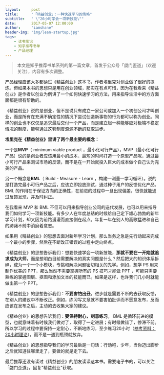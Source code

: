 ```yaml
---
layout:     post
title:      "「精益创业」：一种快速学习的策略"
subtitle:   " \"20小时学会一项新技能\""
date:       2017-05-07 12:00:00
author:     "iamshane"
header-img: "img/lean-startup.jpg"
tags:
    - 读书笔记
    - 知乎推荐书单
    - 产品经理
---
```



>本文是知乎推荐书单系列的第一篇文章，首发于公众号「勰门歪道」（欢迎关注），内容有多次调整。

产品经理应该大多都读过《精益创业》这本书，作者埃里克对创业做了很好的提炼。但如果本书的思想只是用在创业领域，那实在有点可惜，因为在我看来《精益创业》是作者以创业为例讲了一个如何快速学习的方法，用来指导生活中的方方面面都是很有帮助的。

《精益创业》说的是创业，但不是说只有成立一家公司或加入一个初创公司才叫创业，而是所有在充满不确定性的情况下尝试创造新事物的行为都可以称为创业。同样的创业也不仅仅是追求最后交付一个产品，而是建立起一种能够应对极端不稳定情况的制度，能够通过这套制度源源不断的获取进步。

__埃里克在《精益创业》里讲了两个最主要的概念：__

一个是**MVP**（ minimum viable product ，最小化可行产品），MVP（最小化可行产品）说的是创业者应该用最小的成本，最短的时间打造一个原型产品呢，通过最小可行产品来测试市场的反馈，而不是在一开始就投入巨大的成本做个自己认为完美的产品。

另一个概念是**BML**（ Build - Measure - Learn ，构建—测量—学习循环）。说的是打造完最小可行产品之后，应该立即投放测试，通过种子用户的反馈优化产品。 BML 的作用在于保证方向的正确性，在前进的过程中一旦出现偏差，很快就能通过反馈发现，并及时纠正。

在我看来 MVP 和 BML 不但可以用来指导创业公司的迭代发展，也可以用来指导我们如何学习一项新技能。有多少人在年度总结的时候给自己定下雄心勃勃的新年学习计划，却又因为前路漫漫而直接倒在起点。年复一年在别人的高歌猛进和自己的踌躇不前中消磨着意志。

如果用《精益创业》的思想去面对新年学习计划，那么当务之急是先行动起来完成一个最小的步骤，然后在不断改正错误的过程中走向终点。

《精益创业》的思想告诉我们：想要快速学会一项新技能，**那就不要在一开始就追求成为大师**，而是想明白目前需要解决的真实问题是什么？然后把大的知识体系拆碎，成为一个一个小模块，专挑和解决问题密切相关的先学。例如，想学 PS 用来制作优美的 PPT，那么当然不需要掌握所有的 PS 技巧才能做 PPT ，可能只需要熟练的掌握图层、抠图和添加文本的技能而已。如果是这样，也许我们几小时就能做出第一个 PPT。

《精益创业》的思想告诉我们：**不要害怕出丑**。进步就是需要不断的去获取反馈，在别人的建议中不断改正。例如，练习写文章就不要害怕批评而不愿意发布，反而应该在发布之后，主动的去收集大家的建议。

《精益创业》的思想告诉我们：**要保持耐心，刻意练习**。 BML 是循环前进的模型，也就意味着有时候我们做对了，取得了一定进展；有时候做错了，停滞不前。所以学习的过程中要保持一定耐心，不断地练习，至少练习20小时（[参考资料：20小时理论](https://v.qq.com/x/page/t0141jx9d5o.html)），而不是一遇到瓶颈就放弃。

《精益创业》的思想指导我们的学习最后是一句话：行动吧，少年，当你迈出脚步之后就知道往哪里走了，要做的就是走下去。

最后推荐还没有读过《精益创业》的朋友读读这本书。需要电子书的，可以关注「勰门歪道」，回复"精益创业"获取。



